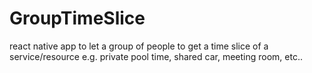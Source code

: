 # GroupTimeSlice
react native app to let a group of people to get a time slice of a service/resource e.g. private pool time, shared car, meeting room, etc..
